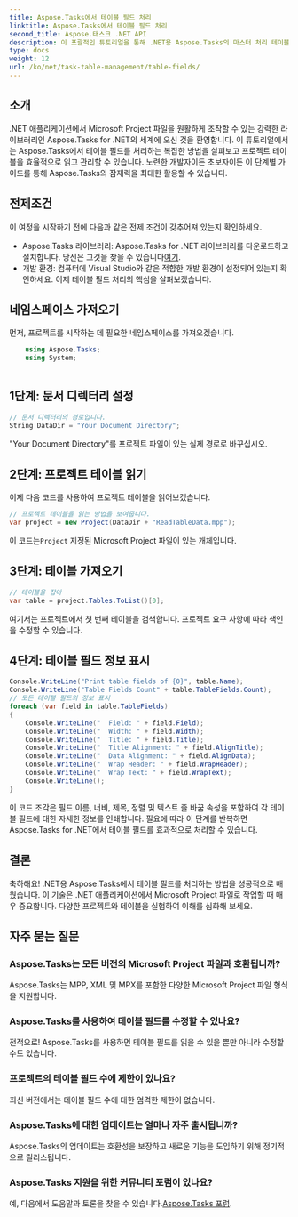 ```yaml
---
title: Aspose.Tasks에서 테이블 필드 처리
linktitle: Aspose.Tasks에서 테이블 필드 처리
second_title: Aspose.태스크 .NET API
description: 이 포괄적인 튜토리얼을 통해 .NET용 Aspose.Tasks의 마스터 처리 테이블 필드를 살펴보세요. 프로젝트 테이블을 쉽게 읽고, 표시하고, 수정하는 방법을 알아보세요.
type: docs
weight: 12
url: /ko/net/task-table-management/table-fields/
---
```

## 소개
.NET 애플리케이션에서 Microsoft Project 파일을 원활하게 조작할 수 있는 강력한 라이브러리인 Aspose.Tasks for .NET의 세계에 오신 것을 환영합니다. 이 튜토리얼에서는 Aspose.Tasks에서 테이블 필드를 처리하는 복잡한 방법을 살펴보고 프로젝트 테이블을 효율적으로 읽고 관리할 수 있습니다. 노련한 개발자이든 초보자이든 이 단계별 가이드를 통해 Aspose.Tasks의 잠재력을 최대한 활용할 수 있습니다.
## 전제조건
이 여정을 시작하기 전에 다음과 같은 전제 조건이 갖추어져 있는지 확인하세요.
- Aspose.Tasks 라이브러리: Aspose.Tasks for .NET 라이브러리를 다운로드하고 설치합니다. 당신은 그것을 찾을 수 있습니다[여기](https://releases.aspose.com/tasks/net/).
- 개발 환경: 컴퓨터에 Visual Studio와 같은 적합한 개발 환경이 설정되어 있는지 확인하세요.
이제 테이블 필드 처리의 핵심을 살펴보겠습니다.
## 네임스페이스 가져오기
먼저, 프로젝트를 시작하는 데 필요한 네임스페이스를 가져오겠습니다.
```csharp
    using Aspose.Tasks;
    using System;
    
```
## 1단계: 문서 디렉터리 설정
```csharp
// 문서 디렉터리의 경로입니다.
String DataDir = "Your Document Directory";
```
"Your Document Directory"를 프로젝트 파일이 있는 실제 경로로 바꾸십시오.
## 2단계: 프로젝트 테이블 읽기
이제 다음 코드를 사용하여 프로젝트 테이블을 읽어보겠습니다.
```csharp
// 프로젝트 테이블을 읽는 방법을 보여줍니다.
var project = new Project(DataDir + "ReadTableData.mpp");
```
 이 코드는`Project` 지정된 Microsoft Project 파일이 있는 개체입니다.
## 3단계: 테이블 가져오기
```csharp
// 테이블을 잡아
var table = project.Tables.ToList()[0];
```
여기서는 프로젝트에서 첫 번째 테이블을 검색합니다. 프로젝트 요구 사항에 따라 색인을 수정할 수 있습니다.
## 4단계: 테이블 필드 정보 표시
```csharp
Console.WriteLine("Print table fields of {0}", table.Name);
Console.WriteLine("Table Fields Count" + table.TableFields.Count);
// 모든 테이블 필드의 정보 표시
foreach (var field in table.TableFields)
{
    Console.WriteLine("  Field: " + field.Field);
    Console.WriteLine("  Width: " + field.Width);
    Console.WriteLine("  Title: " + field.Title);
    Console.WriteLine("  Title Alignment: " + field.AlignTitle);
    Console.WriteLine("  Data Alignment: " + field.AlignData);
    Console.WriteLine("  Wrap Header: " + field.WrapHeader);
    Console.WriteLine("  Wrap Text: " + field.WrapText);
    Console.WriteLine();
}
```
이 코드 조각은 필드 이름, 너비, 제목, 정렬 및 텍스트 줄 바꿈 속성을 포함하여 각 테이블 필드에 대한 자세한 정보를 인쇄합니다.
필요에 따라 이 단계를 반복하면 Aspose.Tasks for .NET에서 테이블 필드를 효과적으로 처리할 수 있습니다.
## 결론
축하해요! .NET용 Aspose.Tasks에서 테이블 필드를 처리하는 방법을 성공적으로 배웠습니다. 이 기술은 .NET 애플리케이션에서 Microsoft Project 파일로 작업할 때 매우 중요합니다. 다양한 프로젝트와 테이블을 실험하여 이해를 심화해 보세요.
## 자주 묻는 질문
### Aspose.Tasks는 모든 버전의 Microsoft Project 파일과 호환됩니까?
Aspose.Tasks는 MPP, XML 및 MPX를 포함한 다양한 Microsoft Project 파일 형식을 지원합니다.
### Aspose.Tasks를 사용하여 테이블 필드를 수정할 수 있나요?
전적으로! Aspose.Tasks를 사용하면 테이블 필드를 읽을 수 있을 뿐만 아니라 수정할 수도 있습니다.
### 프로젝트의 테이블 필드 수에 제한이 있나요?
최신 버전에서는 테이블 필드 수에 대한 엄격한 제한이 없습니다.
### Aspose.Tasks에 대한 업데이트는 얼마나 자주 출시됩니까?
Aspose.Tasks의 업데이트는 호환성을 보장하고 새로운 기능을 도입하기 위해 정기적으로 릴리스됩니다.
### Aspose.Tasks 지원을 위한 커뮤니티 포럼이 있나요?
 예, 다음에서 도움말과 토론을 찾을 수 있습니다.[Aspose.Tasks 포럼](https://forum.aspose.com/c/tasks/15).